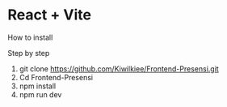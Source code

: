 # React + Vite

How to install

Step by step

1. git clone https://github.com/Kiwilkiee/Frontend-Presensi.git
2. Cd Frontend-Presensi
3. npm install
4. npm run dev
